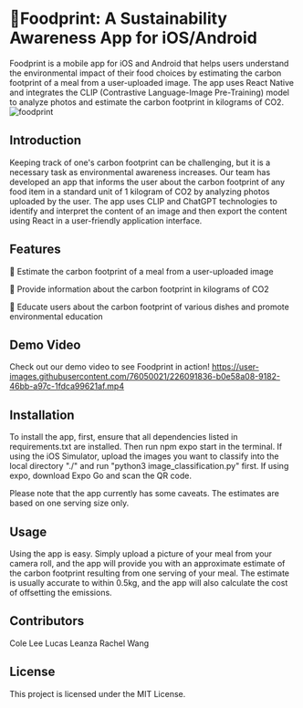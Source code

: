 # 🦶Foodprint: A Sustainability Awareness App for iOS/Android
Foodprint is a mobile app for iOS and Android that helps users understand the environmental impact of their food choices by estimating the carbon footprint of a meal from a user-uploaded image. The app uses React Native and integrates the CLIP (Contrastive Language-Image Pre-Training) model to analyze photos and estimate the carbon footprint in kilograms of CO2.
![foodprint](https://user-images.githubusercontent.com/76050021/226091822-9b0a7834-cbc0-4303-ac02-cc95ff620d8f.png)

## Introduction
Keeping track of one's carbon footprint can be challenging, but it is a necessary task as environmental awareness increases. Our team has developed an app that informs the user about the carbon footprint of any food item in a standard unit of 1 kilogram of CO2 by analyzing photos uploaded by the user. The app uses CLIP and ChatGPT technologies to identify and interpret the content of an image and then export the content using React in a user-friendly application interface.

## Features
🌱 Estimate the carbon footprint of a meal from a user-uploaded image

🌱 Provide information about the carbon footprint in kilograms of CO2

🌱 Educate users about the carbon footprint of various dishes and promote environmental education

## Demo Video
Check out our demo video to see Foodprint in action!
https://user-images.githubusercontent.com/76050021/226091836-b0e58a08-9182-46bb-a97c-1fdca99621af.mp4

## Installation
To install the app, first, ensure that all dependencies listed in requirements.txt are installed. Then run npm expo start in the terminal. If using the iOS Simulator, upload the images you want to classify into the local directory "./" and run "python3 image_classification.py" first. If using expo, download Expo Go and scan the QR code.

Please note that the app currently has some caveats. The estimates are based on one serving size only.

## Usage
Using the app is easy. Simply upload a picture of your meal from your camera roll, and the app will provide you with an approximate estimate of the carbon footprint resulting from one serving of your meal. The estimate is usually accurate to within 0.5kg, and the app will also calculate the cost of offsetting the emissions.

## Contributors
Cole Lee
Lucas Leanza
Rachel Wang

## License
This project is licensed under the MIT License.
